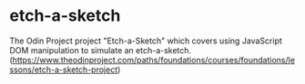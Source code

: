 # etch-a-sketch
The Odin Project project "Etch-a-Sketch" which covers using JavaScript DOM manipulation to simulate an etch-a-sketch. (https://www.theodinproject.com/paths/foundations/courses/foundations/lessons/etch-a-sketch-project)
